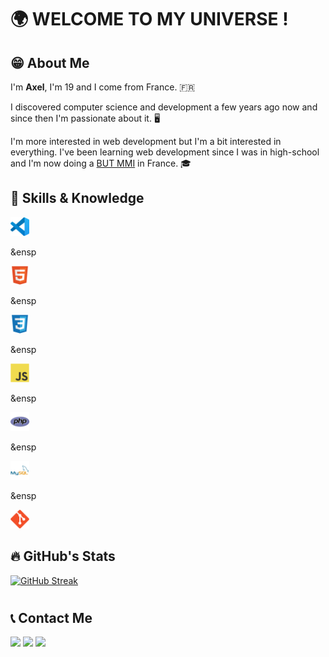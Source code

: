 # 🌍 WELCOME TO MY UNIVERSE !

## 😁 About Me 

I'm **Axel**, I'm 19 and I come from France. :fr:

I discovered computer science and development a few years ago now and since then I'm passionate about it. 🖥️

I'm more interested in web development but I'm a bit interested in everything. I've been learning web development since I was in high-school and I'm now doing a [BUT MMI](https://www.onisep.fr/Ressources/Univers-Formation/Formations/Post-bac/but-metiers-du-multimedia-et-de-l-internet) in France. 🎓

## 🧠 Skills & Knowledge

<div>
  <img src="https://github.com/devicons/devicon/blob/master/icons/vscode/vscode-original.svg" alt="vscode" width="30" height="30" /><p>&ensp</p>
  <img src="https://github.com/devicons/devicon/blob/master/icons/html5/html5-original.svg" alt="html5" width="30" height="30" /><p>&ensp</p>
  <img src="https://github.com/devicons/devicon/blob/master/icons/css3/css3-original.svg" alt="css3" width="30" height="30" /><br><p>&ensp</p>
  <img src="https://github.com/devicons/devicon/blob/master/icons/javascript/javascript-original.svg" alt="javascript" width="30" height="30" /><p>&ensp</p>
  <img src="https://github.com/devicons/devicon/blob/master/icons/php/php-original.svg" alt="php" width="30" height="30" /><p>&ensp</p>
  <img src="https://github.com/devicons/devicon/blob/master/icons/mysql/mysql-original-wordmark.svg" alt="mysql" width="30" height="30" /><p>&ensp</p>
  <img src="https://github.com/devicons/devicon/blob/master/icons/git/git-original.svg" alt="git" width="30" height="30" />
</div>

## 🔥 GitHub's Stats

[![GitHub Streak](https://github-readme-streak-stats.herokuapp.com?user=lepremieraxel&theme=github-dark-blue&hide_border=true&fire=DD3F1B&currStreakNum=DD3F1B)](https://git.io/streak-stats)

# 

## 📞 Contact Me

[<img src="https://img.shields.io/badge/LinkedIn-blue?style=for-the-badge&logo=linkedin&logoColor=white"/>](https://www.linkedin.com/in/lepremieraxel/)
[<img src="https://img.shields.io/badge/Instagram-purple?style=for-the-badge&logo=instagram&logoColor=white"/>](https://www.instagram.com/lepremieraxel/)
[<img src="https://img.shields.io/badge/Website-green?style=for-the-badge"/>](https://axelmarcial.com/)
